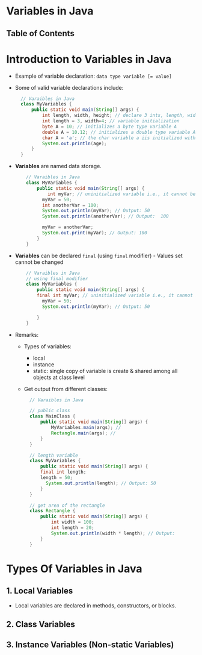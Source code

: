 # Variables in Java

## Table of Contents

# Introduction to Variables in Java

- Example of variable declaration: `data type variable [= value]`
- Some of valid variable declarations include:

  ```java
    // Varaibles in Java
    class MyVariables {
        public static void main(String[] args) {
            int length, width, height; // declare 3 ints, length, width, and height
            int length = 3, width=4; // variable initialization
            byte A = 10; // initializes a byte type variable A
            double A = 10.12; // initializes a double type variable A
            char A = 'a'; // the char variable a iis initialized with value 'a'
            System.out.println(age);
        }
    }
  ```

- **Variables** are named data storage.

  ```java
      // Varaibles in Java
      class MyVariables {
          public static void main(String[] args) {
              int myVar; // uninitialized variable i.e., it cannot be used since this has not been assigned
            myVar = 50;
            int anotherVar = 100;
            System.out.println(myVar); // Output: 50
            System.out.println(anotherVar); // Output:  100

            myVar = anotherVar;
            System.out.print(myVar); // Output: 100
          }
      }
  ```

- **Variables** can be declared `final` (using `final` modifier) - Values set cannot be changed

  ```java
      // Varaibles in Java
      // using final modifier
      class MyVariables {
          public static void main(String[] args) {
          final int myVar; // uninitialized variable i.e., it cannot be used since this has not been assigned
            myVar = 50;
            System.out.println(myVar); // Output: 50

          }
      }
  ```

- Remarks:

  - Types of variables:

    - local
    - instance
    - static: single copy of variable is create & shared among all objects at class level

  - Get output from different classes:

    ```java
      // Varaibles in Java

      // public class
      class MainClass {
          public static void main(String[] args) {
              MyVariables.main(args); //
              Rectangle.main(args); //
          }
      }

      // length variable
      class MyVariables {
          public static void main(String[] args) {
          final int length;
          length = 50;
            System.out.println(length); // Output: 50
          }
      }

      // get area of the rectangle
      class Rectangle {
          public static void main(String[] args) {
              int width = 100;
              int length = 20;
              System.out.println(width * length); // Output:
          }
      }
    ```

# Types Of Variables in Java

## 1. Local Variables

- Local variables are declared in methods, constructors, or blocks.

## 2. Class Variables

## 3. Instance Variables (Non-static Variables)
